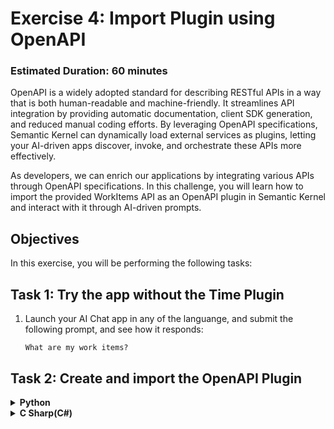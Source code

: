 # **Exercise 4**: Import Plugin using OpenAPI

### Estimated Duration: 60 minutes

OpenAPI is a widely adopted standard for describing RESTful APIs in a way that is both human-readable and machine-friendly. It streamlines API integration by providing automatic documentation, client SDK generation, and reduced manual coding efforts. By leveraging OpenAPI specifications, Semantic Kernel can dynamically load external services as plugins, letting your AI-driven apps discover, invoke, and orchestrate these APIs more effectively.

As developers, we can enrich our applications by integrating various APIs through OpenAPI specifications. In this challenge, you will learn how to import the provided WorkItems API as an OpenAPI plugin in Semantic Kernel and interact with it through AI-driven prompts.

## Objectives
In this exercise, you will be performing the following tasks:

## Task 1: Try the app without the Time Plugin

1. Launch your AI Chat app in any of the languange, and submit the following prompt, and see how it responds:
    ```
    What are my work items?
    ```

## Task 2: Create and import the OpenAPI Plugin

<details>
<summary><strong>Python</strong></summary>

1. Right click on `Python>src>workitems` in the left pane and select **Open in Integrated Terminal**.
1. Use the following command to run the app:
    ```
    python api.py
    ```
    >**Note**:- Please don,t close the `terminal`.
1. You can find the OpenAPI spec in following path `http://127.0.0.1:8000/openapi.json`.
1. Swagger page can be found in `http://127.0.0.1:8000/docs`.
1. Navigate to `Python>src` directory and open **chat.py** file.
1. Add the following code in the `# Placeholder for OpenAPI plugin` section of the file.
    ```
    kernel.add_plugin_from_openapi(
        plugin_name="get_tasks",
        openapi_document_path="http://127.0.0.1:8000/openapi.json",
        execution_settings=OpenAPIFunctionExecutionParameters(
            enable_payload_namespacing=True,
        )
    )
    ```
1. In case you encounter any indentation error, use the below code:
    ```
    import asyncio
    import logging
    from dotenv import load_dotenv
    from semantic_kernel import Kernel
    from semantic_kernel.connectors.ai.open_ai import AzureChatCompletion, OpenAITextToImage
    from semantic_kernel.connectors.ai.function_choice_behavior import FunctionChoiceBehavior
    from semantic_kernel.connectors.openapi_plugin import OpenAPIFunctionExecutionParameters
    from semantic_kernel.contents.chat_history import ChatHistory
    from semantic_kernel.functions import KernelArguments
    #Import Modules
    from semantic_kernel.connectors.ai.chat_completion_client_base import ChatCompletionClientBase
    from semantic_kernel.connectors.ai.open_ai import OpenAIChatPromptExecutionSettings
    import os
    from semantic_kernel.connectors.ai.open_ai.prompt_execution_settings.azure_chat_prompt_execution_settings import (
        AzureChatPromptExecutionSettings,
    )
    from plugins.time_plugin import TimePlugin
    from plugins.geo_coding_plugin import GeoPlugin
    from plugins.weather_plugin import WeatherPlugin

    #Add Logger
    logger = logging.getLogger(__name__)

    load_dotenv(override=True)

    chat_history = ChatHistory()

    def initialize_kernel():
    #Challene 02 - Add Kernel
        kernel = Kernel()
        #Challenge 02 - Chat Completion Service
        chat_completion_service = AzureChatCompletion(
            deployment_name=os.getenv("AZURE_OPENAI_CHAT_DEPLOYMENT_NAME"),
            api_key=os.getenv("AZURE_OPENAI_API_KEY"),
            endpoint=os.getenv("AZURE_OPENAI_ENDPOINT"),
            service_id="chat-service",
        )
        kernel.add_service(chat_completion_service)
        #Challenge 05 - Add Text Embedding service for semantic search
        #Challenge 07 - Add DALL-E image generation service
        chat_completion_service = kernel.get_service(type=ChatCompletionClientBase)
        return kernel


    async def process_message(user_input):
        kernel = initialize_kernel()

        #Challenge 03 and 04 - Services Required
        #Challenge 03 - Create Prompt Execution Settings
        execution_settings = AzureChatPromptExecutionSettings()
        execution_settings.function_choice_behavior = FunctionChoiceBehavior.Auto()
        logger.info("Automatic function calling enabled")



        # Challenge 03 - Add Time Plugin
        # Placeholder for Time plugin
        time_plugin = TimePlugin()
        kernel.add_plugin(time_plugin, plugin_name="TimePlugin")
        logger.info("Time plugin loaded")

        kernel.add_plugin(
            GeoPlugin(),
            plugin_name="GeoLocation",
        )
        logger.info("GeoLocation plugin loaded")

        kernel.add_plugin(
            WeatherPlugin(),
            plugin_name="Weather",
        )
        logger.info("Weather plugin loaded")

        # Challenge 04 - Import OpenAPI Spec
        # Placeholder for OpenAPI plugin
        kernel.add_plugin_from_openapi(
            plugin_name="get_tasks",
            openapi_document_path="http://127.0.0.1:8000/openapi.json",
            execution_settings=OpenAPIFunctionExecutionParameters(
                enable_payload_namespacing=True,
            )
        )


        # Challenge 05 - Add Search Plugin


        # Challenge 06- Semantic kernel filters

        # Challenge 07 - Text To Image Plugin
        # Placeholder for Text To Image plugin

        # Start Challenge 02 - Sending a message to the chat completion service by invoking kernel
        global chat_history
        chat_history.add_user_message(user_input)
        chat_completion = kernel.get_service(type=ChatCompletionClientBase)
        response = await chat_completion.get_chat_message_content(
            chat_history=chat_history,
            settings=execution_settings,
            kernel=kernel
        )
        chat_history.add_assistant_message(str(response))

        #return result
        logger.info(f"Response: {response}")
        return response

    def reset_chat_history():
        global chat_history
        chat_history = ChatHistory()
    ```
1. Save the file.
1. Right click on `Python>src` in the left pane and select **Open in Integrated Terminal**.
1. Use the following command to run the app:
    ```
    streamlit run app.py
    ```
1. If the app does not open automatically in the browser, you can access it using the following **URL**:
    ```
    http://localhost:8501
    ```
1. Submit the following prompt and see how the AI responds:
    ```
    What are my work items?
    ```
</details>

<details>
<summary><strong>C Sharp(C#)</strong></summary>

1. Right click on `Python>src>workitems` in the left pane and select **Open in Integrated Terminal**.
1. Use the following command to run the app:
    ```
    python api.py
    ```
    >**Note**:- Please don,t close the `terminal`.
1. You can find the OpenAPI spec in following path `http://127.0.0.1:8000/openapi.json`.
1. Swagger page can be found in `http://127.0.0.1:8000/docs`.
1. Navigate to `Python>src` directory and open **chat.py** file.
1. Navigate to `Dotnet>src>BlazorAI>Components>Pages` directory and open **Chat.razor.cs** file.
1. Add the following code in the `// Import Models` section of the file.
    ```
    using Microsoft.SemanticKernel.Plugins.OpenApi;
    ```
1. Add the following code in the `// Challenge 04 - Import OpenAPI Spec` section of the file.
    ```
    await kernel.ImportPluginFromOpenApiAsync(
        pluginName: "todo",
        uri: new Uri("http://localhost:5115/swagger/v1/swagger.json"),
        executionParameters: new OpenApiFunctionExecutionParameters()
        {
            EnablePayloadNamespacing = true
        }
    );
    ```
1. In case you encounter any indentation error, use the below code:
    ```
    using Microsoft.AspNetCore.Components;
    using Microsoft.SemanticKernel;
    using Microsoft.SemanticKernel.ChatCompletion;
    // Import Models
    using Microsoft.SemanticKernel.Connectors.OpenAI;
    using BlazorAI.Plugins;
    using System;
    using Microsoft.SemanticKernel.Plugins.OpenApi;
    #pragma warning disable SKEXP0040 // Type is for evaluation purposes only and is subject to change or removal in future updates. Suppress this diagnostic to proceed.
    #pragma warning disable SKEXP0020 // Type is for evaluation purposes only and is subject to change or removal in future updates. Suppress this diagnostic to proceed.
    #pragma warning disable SKEXP0010 // Type is for evaluation purposes only and is subject to change or removal in future updates. Suppress this diagnostic to proceed.
    #pragma warning disable SKEXP0001 // Type is for evaluation purposes only and is subject to change or removal in future updates. Suppress this diagnostic to proceed.

    namespace BlazorAI.Components.Pages;

    public partial class Chat
    {
        private ChatHistory? chatHistory;
        private Kernel? kernel;
        private OpenAIPromptExecutionSettings? promptSettings;

        [Inject]
        public required IConfiguration Configuration { get; set; }
        [Inject]
        private ILoggerFactory LoggerFactory { get; set; } = null!;

        protected async Task InitializeSemanticKernel()
        {
            chatHistory = [];
            chatHistory = new ChatHistory();

            // Challenge 02 - Configure Semantic Kernel
            var kernelBuilder = Kernel.CreateBuilder();

            // Challenge 02 - Add OpenAI Chat Completion
            kernelBuilder.AddAzureOpenAIChatCompletion(
                Configuration["AOI_DEPLOYMODEL"]!,
                Configuration["AOI_ENDPOINT"]!,
                Configuration["AOI_API_KEY"]!);

            // Add Logger for Kernel
            kernelBuilder.Services.AddSingleton(LoggerFactory);

            // Challenge 03 and 04 - Services Required
            kernelBuilder.Services.AddHttpClient();

            // Challenge 05 - Register Azure AI Foundry Text Embeddings Generation


            // Challenge 05 - Register Search Index


            // Challenge 07 - Add Azure AI Foundry Text To Image


            // Challenge 02 - Finalize Kernel Builder
            kernel = kernelBuilder.Build();

            // Challenge 03, 04, 05, & 07 - Add Plugins
            await AddPlugins();

            // Challenge 02 - Chat Completion Service


            // Challenge 03 - Create OpenAIPromptExecutionSettings
            promptSettings = new OpenAIPromptExecutionSettings
            {
                ToolCallBehavior = ToolCallBehavior.AutoInvokeKernelFunctions,
                Temperature = 0.7,
                TopP = 0.95,
                MaxTokens = 800
            };


        }


        private async Task AddPlugins()
        {
            // Challenge 03 - Add Time Plugin
            var timePlugin = new Plugins.TimePlugin();
            kernel.ImportPluginFromObject(timePlugin, "TimePlugin");
            
            var geocodingPlugin = new GeocodingPlugin(
                kernel.Services.GetRequiredService<IHttpClientFactory>(), 
                Configuration);
            kernel.ImportPluginFromObject(geocodingPlugin, "GeocodingPlugin");

            var weatherPlugin = new WeatherPlugin(
                kernel.Services.GetRequiredService<IHttpClientFactory>());
                kernel.ImportPluginFromObject(weatherPlugin, "WeatherPlugin");

            // Challenge 04 - Import OpenAPI Spec
            await kernel.ImportPluginFromOpenApiAsync(
                pluginName: "todo",
                uri: new Uri("http://localhost:5115/swagger/v1/swagger.json"),
                executionParameters: new OpenApiFunctionExecutionParameters()
                {
                    EnablePayloadNamespacing = true
                }
            );

            // Challenge 05 - Add Search Plugin

            // Challenge 07 - Text To Image Plugin

        }

        private async Task SendMessage()
        {
            if (!string.IsNullOrWhiteSpace(newMessage) && chatHistory != null)
            {
                // This tells Blazor the UI is going to be updated.
                StateHasChanged();
                loading = true;
                // Copy the user message to a local variable and clear the newMessage field in the UI
                var userMessage = newMessage;
                newMessage = string.Empty;
                StateHasChanged();

                // Start Challenge 02 - Sending a message to the chat completion service

                chatHistory.AddUserMessage(userMessage);
                var chatCompletionService = kernel.GetRequiredService<IChatCompletionService>();
                var assistantResponse = await chatCompletionService.GetChatMessageContentAsync(
                    chatHistory: chatHistory,
                    executionSettings: promptSettings,
                    kernel: kernel);
                chatHistory.AddAssistantMessage(assistantResponse.Content);

                // End Challenge 02 - Sending a message to the chat completion service

                loading = false;
            }
        }
    }
    ```
1. Save the file.
1. Right click on `Dotnet>src>Aspire>Aspire.AppHost` in the left pane and select **Open in Integrated Terminal**.
1. Use the following command to run the app:
    ```
    dotnet run
    ```
1. Navigate to the link that is in the output section of the terminal:
    >**Note**: The link can be found besides **Login to the dashboard at** in the terminal.

    >**Note**: If you recieve security warnings in the browser, close the browser and follow the link again.
1. Navigate to the link pointing towards **blazor-aichat** i.e **https://localhost:7118/**
1. Submit the following prompt an see how the AI responds:
    ```
    What are my work items?
    ```
</details>